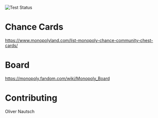 ![Test Status](../../workflows/test/badge.svg)

# Chance Cards

https://www.monopolyland.com/list-monopoly-chance-community-chest-cards/

# Board

https://monopoly.fandom.com/wiki/Monopoly_Board

# Contributing
Oliver Nautsch
